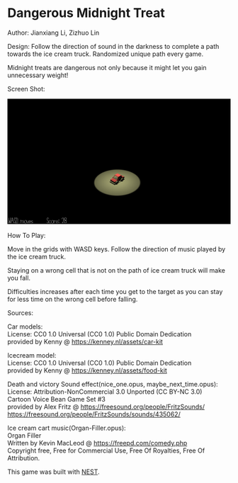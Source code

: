 # Dangerous Midnight Treat

Author: Jianxiang Li, Zizhuo Lin

Design: 
Follow the direction of sound in the darkness to complete a path towards the ice cream truck. Randomized unique path every game.

Midnight treats are dangerous not only because it might let you gain unnecessary weight!

Screen Shot:

![Screen Shot](screenshot.png)

How To Play:

Move in the grids with WASD keys. Follow the direction of music played by the ice cream truck. 

Staying on a wrong cell that is not on the path of ice cream truck will make you fall.

Difficulties increases after each time you get to the target as you can stay for less time on the wrong cell before falling.

Sources:

Car models: \
License: CC0 1.0 Universal (CC0 1.0) Public Domain Dedication \
provided by Kenny @ https://kenney.nl/assets/car-kit

Icecream model: \
License: CC0 1.0 Universal (CC0 1.0) Public Domain Dedication
\
provided by Kenny @ https://kenney.nl/assets/food-kit


Death and victory Sound effect(nice_one.opus, maybe_next_time.opus): \
License: Attribution-NonCommercial 3.0 Unported (CC BY-NC 3.0)\
Cartoon Voice Bean Game Set #3\
provided by Alex Fritz @ https://freesound.org/people/FritzSounds/
https://freesound.org/people/FritzSounds/sounds/435062/

Ice cream cart music(Organ-Filler.opus):\
Organ Filler \
Written by Kevin MacLeod @ https://freepd.com/comedy.php \
Copyright free, Free for Commercial Use, Free Of Royalties, Free Of Attribution.


This game was built with [NEST](NEST.md).

